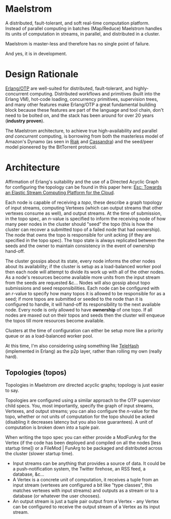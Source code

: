 Maelstrom
=========

A distributed, fault-tolerant, and soft real-time computation platform. Instead of parallel computing in batches (Map/Reduce) Maelstrom handles its units of computation in streams, in parallel, and distributed in a cluster.

Maelstrom is master-less and therefore has no single point of failure.

And yes, it is in development.

Design Rationale
================

[Erlang/OTP](http://www.erlang.org/) are well-suited for distributed, fault-tolerant, and highly-concurrent computing. Distributed workflows and primitives (built into the Erlang VM), hot-code loading, concurrency primitives, supervision trees, and many other features make Erlang/OTP a great fundamental building block because these features are part of the language and tool chain, don't need to be bolted on, and the stack has been around for over 20 years (__industry proven__).

The Maelstrom architecture, to achieve true high-availability and parallel _and concurrent_ computing, is borrowing from both the masterless model of Amazon's Dynamo (as seen in [Riak](http://wiki.basho.com/Riak.html) and [Cassandra](http://cassandra.apache.org/)) and the seed/peer model pioneered by the BitTorrent protocol.

Architecture
============

Affirmation of Erlang's suitability and the use of a Directed Acyclic Graph for configuring the topology can be found in this paper here: [Esc: Towards an Elastic Stream Computing Platform for the Cloud](https://docs.google.com/a/whooshtraffic.com/file/d/1Dm7RDrUcRjdzcHtxliy0FLl3wFOHDatuNQGNJmxDBokELiZVjWAATME8FKNH/edit).

Each node is capable of receiving a _topo_, these describe a graph topology of input streams, computing Vertexes (which can output streams that other vertexes consume as well), and output streams. At the time of submission, in the topo spec, an _n_-value is specified to inform the receiving node of how many peer nodes in the cluster should "seed" the topo (this is how the cluster can recover a submitted topo of a failed node that had ownership). The node that owns the topo is responsible for unit acking (if they are specified in the topo spec). The topo state is always replicated between the seeds and the owner to maintain consistency in the event of ownership hand-off.

The cluster gossips about its state, every node informs the other nodes about its availability; if the cluster is setup as a load-balanced worker pool then each node will attempt to divide its work up with all of the other nodes. As a node's resources become available more units from the input stream from the seeds are requested &c... Nodes will also gossip about topo submissions and seed responsibilities. Each node can be configured with an _r_-value to specify how many topos it is allowed to be responsible for as a seed; if more topos are submitted or seeded to the node than it is configured to handle, it will hand-off its responsibility to the next available node. Every node is only allowed to have __ownership__ of one topo. If all nodes are maxed out on their topos and seeds then the cluster will enqueue the topos till more resources become available.

Clusters at the time of configuration can either be setup more like a priority queue or as a load-balanced worker pool.

At this time, I'm also considering using something like [TeleHash](http://telehash.org/) (implemented in Erlang) as the p2p layer, rather than rolling my own (really hard).

Topologies (topos)
------------------

Topologies in Maelstrom *are* directed acyclic graphs; topology is just easier to say.

Topologies are configured using a similar approach to the OTP supervisor child specs. You, most importantly, specify the graph of input streams, Vertexes, and output streams; you can also configure the _n_-value for the topo, whether or not units of computation for the topo should be acked (disabling it decreases latency but you also lose guarantees). A unit of computation is broken down into a tuple pair.

When writing the topo spec you can either provide a ModFunArg for the Vertex (if the code has been deployed and compiled on all the nodes [less startup time]) or a FileMod | FunArg to be packaged and distributed across the cluster (slower startup time).


* Input streams can be anything that provides a source of data. It could be a push-notification system, the Twitter firehose, an RSS feed, a database, &c...
* A Vertex is a concrete unit of computation, it receives a tuple from an input stream (vertexes are configured a bit like "type classes", this matches vertexes with input streams) and outputs as a stream or to a database (or whatever the user chooses).
* An output stream is just a tuple pair output from a Vertex - any Vertex can be configured to receive the output stream of a Vertex as its input stream.

